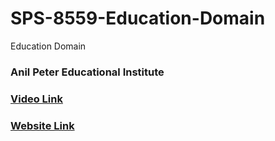 # SPS-8559-Education-Domain
Education Domain
### Anil Peter Educational Institute

### [Video Link](https://drive.google.com/drive/folders/1FDQ0wwXH4lKlFY4oHZ5gnxWJ_Yq1fpLW?usp=sharing)
### [Website Link](https://www.anilpeter.co/)
